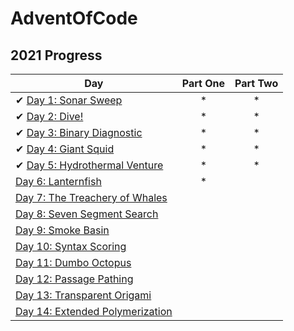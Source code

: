 # AdventOfCode

## 2021 Progress

| Day                                                                                    | Part One | Part Two |
|----------------------------------------------------------------------------------------|:--------:|:--------:|
| ✔ [Day 1: Sonar Sweep](src/com/aoc/Day01/Day01.java)                                   |   *    |   *    |
| ✔ [Day 2: Dive!](src/com/aoc/Day02/Day02.java)                                         |   *    |   *    |
| ✔ [Day 3: Binary Diagnostic](src/com/aoc/Day03/Day03.java )   |   *    |   *    |
| ✔ [Day 4: Giant Squid](src/com/aoc/Day04/Day04.java)    |   *    |    *    |
| ✔ [Day 5: Hydrothermal Venture](src/com/aoc/Day05/Day05.java) |   *     |   *    |
|   [Day 6: Lanternfish](src/com/aoc/Day06/Day06.java) |   *    |        |
|   [Day 7: The Treachery of Whales]() |        |        |
|   [Day 8: Seven Segment Search]() |        |        |
|   [Day 9: Smoke Basin]() |        |        |
|   [Day 10: Syntax Scoring]() |        |        |
|   [Day 11: Dumbo Octopus]() |        |        |
|   [Day 12: Passage Pathing]() |        |        |
|   [Day 13: Transparent Origami]() |        |        |
|   [Day 14: Extended Polymerization]() |        |        |

